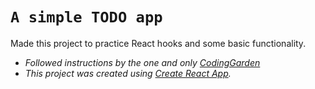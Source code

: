 # `A simple TODO app`

Made this project to practice React hooks and some basic functionality.

* *Followed instructions by the one and only [CodingGarden](https://www.youtube.com/channel/UCLNgu_OupwoeESgtab33CCw)*
* *This project was created using [Create React App](https://github.com/facebook/create-react-app).*
